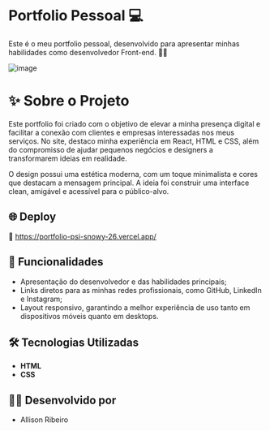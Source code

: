 # Portfolio Pessoal 💻

Este é o meu portfolio pessoal, desenvolvido para apresentar minhas habilidades como desenvolvedor Front-end. 🎨🚀

![image](https://github.com/user-attachments/assets/656b7adf-7d61-4334-b8b1-b00abdae81d6)

# ✨ Sobre o Projeto

Este portfolio foi criado com o objetivo de elevar a minha presença digital e facilitar a conexão com clientes e empresas interessadas nos meus serviços. No site, destaco minha experiência em React, HTML e CSS, além do compromisso de ajudar pequenos negócios e designers a transformarem ideias em realidade.

O design possui uma estética moderna, com um toque minimalista e cores que destacam a mensagem principal. A ideia foi construir uma interface clean, amigável e acessível para o público-alvo.


## 🌐 Deploy
🔗 https://portfolio-psi-snowy-26.vercel.app/

## 📌 Funcionalidades
- Apresentação do desenvolvedor e das habilidades principais;
- Links diretos para as minhas redes profissionais, como GitHub, LinkedIn e Instagram;
- Layout responsivo, garantindo a melhor experiência de uso tanto em dispositivos móveis quanto em desktops.

## 🛠 Tecnologias Utilizadas

- **HTML**
- **CSS**


## 👨‍💻 Desenvolvido por 
 - Allison Ribeiro

